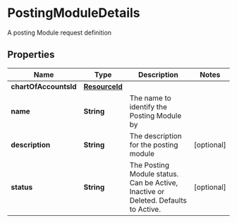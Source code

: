 

# PostingModuleDetails

A posting Module request definition

## Properties

| Name | Type | Description | Notes |
|------------ | ------------- | ------------- | -------------|
|**chartOfAccountsId** | [**ResourceId**](ResourceId.md) |  |  |
|**name** | **String** | The name to identify the Posting Module by |  |
|**description** | **String** | The description for the posting module |  [optional] |
|**status** | **String** | The Posting Module status. Can be Active, Inactive or Deleted. Defaults to Active. |  [optional] |



